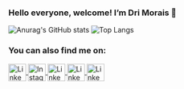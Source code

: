 ### Hello everyone, welcome! I’m Dri Morais 💛

![Anurag's GitHub stats](https://github-readme-stats.vercel.app/api?username=drimmorais&theme=dracula&show_icons=true)
![Top Langs](https://github-readme-stats.vercel.app/api/top-langs/?username=drimmorais&layout=compact&theme=dracula)

### You can also find me on:
<a href="https://www.linkedin.com/in/adriellemorais/">
<img align ="center" alt="Linkedin da Adrielle Morais" height="35" width="35" src="![image](https://user-images.githubusercontent.com/46358256/170160510-c5bc1f85-5b25-4434-8bd1-9619f4eca092.png)">
</a>
<a href="https://www.instagram.com/devdrimmorais/">
<img align ="center" alt="Instagram da Adrielle Morais" height="35" width="35" src="https://image.flaticon.com/icons/png/128/2111/2111463.png">
</a>
<a href="https://wa.me/5535988210465">
<img align ="center" alt="Linkedin da Adrielle Morais" height="35" width="35" src="https://image.flaticon.com/icons/png/128/2111/2111728.png">
</a>
<a href="https://t.me/drimmorais">
<img align ="center" alt="Linkedin da Adrielle Morais" height="35" width="35" src="https://image.flaticon.com/icons/png/128/2111/2111646.png">
</a>
<a href="mailto:adriellefmorais@gmail.com">
<img align ="center" alt="Linkedin da Adrielle Morais" height="35" width="35" src="https://image.flaticon.com/icons/png/512/2111/2111450.png">
</a>
<br>
<br>

  
<!--[![Readme Card](https://github-readme-stats.vercel.app/api/pin/?username=anuraghazra&repo=github-readme-stats)](https://github.com/anuraghazra/github-readme-stats)-->

 





<!--
**drimmorais/drimmorais** is a ✨ _special_ ✨ repository because its `README.md` (this file) appears on your GitHub profile.

Here are some ideas to get you started:

- 🔭 I’m currently working on ...
- 🌱 I’m currently learning ...
- 👯 I’m looking to collaborate on ...
- 🤔 I’m looking for help with ...
- 💬 Ask me about ...
- 📫 How to reach me: ...
- 😄 Pronouns: ...
- ⚡ Fun fact: ...
-->
